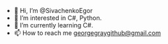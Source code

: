 - 👋 Hi, I’m @SivachenkoEgor
- 👀 I’m interested in C#, Python.
- 🌱 I’m currently learning C#.
- 📫 How to reach me georgegraygithub@gmail.com

<!---
SivachenkoEgor/SivachenkoEgor is a ✨ special ✨ repository because its `README.md` (this file) appears on your GitHub profile.
You can click the Preview link to take a look at your changes.
--->
